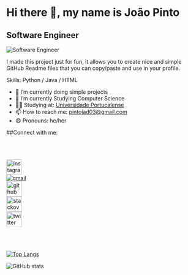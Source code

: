 # Hi there 👋, my name is João Pinto
## Software Engineer
![Software Engineer](https://www.umov.me/wp-content/uploads/2018/08/banner-topo-BLOG-1200-x-400-2.jpg)

I made this project just for fun, it allows you to create nice and simple GitHub Readme files that you can copy/paste and use in your profile.

Skills: Python / Java / HTML

- 🔭 I’m currently doing simple projects 
- 🌱 I’m currently Studying Computer Science
- 👨‍🎓 Studying at: [Universidade Portucalense](https://www.upt.pt/)
- 📫 How to reach me: pintojad03@gmail.com 
- 😄 Pronouns: he/her 

##Connect with me:


</br>
</br>
  
 [<img src='(https://raw.githubusercontent.com/gauravghongde/social-icons/master/SVG/Color/Instagram.svg)' alt='instagram' height='40'>](https://github.com/boas)  
 [<img src='[(https://raw.githubusercontent.com/gauravghongde/social-icons/master/SVG/Color/Gmail.svg)](https://raw.githubusercontent.com/gauravghongde/social-icons/master/SVG/Color/Gmail.svg)' alt='gmail' >](https://github.com/boas)  
 [<img src='https://cdn.jsdelivr.net/npm/simple-icons@3.0.1/icons/github.svg' alt='github' height='40'>](https://github.com/boas)  
 [<img src='https://cdn.jsdelivr.net/npm/simple-icons@3.0.1/icons/github.svg' alt='stackoverflow' height='40'>](https://github.com/boas)  
 [<img src='https://cdn.jsdelivr.net/npm/simple-icons@3.0.1/icons/github.svg' alt='twitter' height='40'>](https://github.com/boas)  


  
  
</br>
</br>


[![Top Langs](https://github-readme-stats.vercel.app/api/top-langs/?username=joaopinto15&theme=dark&show_icons=true)](https://github.com/anuraghazra/github-readme-stats)

![GitHub stats](https://github-readme-stats.vercel.app/api?username=joaopinto15&theme=dark&show_icons=true&count_private=true)  



